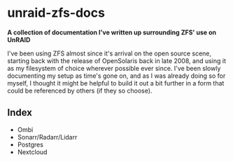 # unraid-zfs-docs
**A collection of documentation I've written up surrounding ZFS' use on UnRAID**

I've been using ZFS almost since it's arrival on the open source scene, starting back with the release of OpenSolaris back in late 2008, and using it as my filesystem of choice wherever possible ever since. I've been slowly documenting my setup as time's gone on, and as I was already doing so for myself, I thought it might be helpful to build it out a bit further in a form that could be referenced by others (if they so choose).

## Index

* Ombi
* Sonarr/Radarr/Lidarr
* Postgres
* Nextcloud
